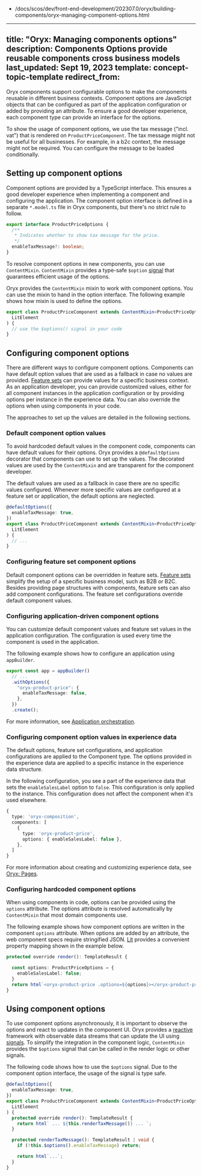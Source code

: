   - /docs/scos/dev/front-end-development/202307.0/oryx/building-components/oryx-managing-component-options.html
---
title: "Oryx: Managing components options"
description: Components Options provide reusable components cross business models
last_updated: Sept 19, 2023
template: concept-topic-template
redirect_from:
---

Oryx components support configurable options to make the components reusable in different business contexts. Component options are JavaScript objects that can be configured as part of the application configuration or added by providing an attribute. To ensure a good developer experience, each component type can provide an interface for the options.

To show the usage of component options, we use the tax message ("incl. vat") that is rendered on `ProductPriceComponent`. The tax message might not be useful for all businesses. For example, in a b2c context, the message might not be required. You can configure the message to be loaded conditionally.

## Setting up component options

Component options are provided by a TypeScript interface. This ensures a good developer experience when implementing a component and configuring the application. The component option interface is defined in a separate `*.model.ts` file in Oryx components, but there's no strict rule to follow.

```ts
export interface ProductPriceOptions {
  /**
   * Indicates whether to show tax message for the price.
   */
  enableTaxMessage?: boolean;
}
```

To resolve component options in new components, you can use `ContentMixin`. `ContentMixin` provides a type-safe `$option` [signal](/docs/scos/dev/front-end-development/{{page.version}}/oryx/architecture/reactivity/signals.html) that guarantees efficient usage of the options.

Oryx provides the `ContentMixin` mixin to work with component options. You can use the mixin to hand in the option interface. The following example shows how mixin is used to define the options.

```ts
export class ProductPriceComponent extends ContentMixin<ProductPriceOptions>(
  LitElement
) {
  // use the $options() signal in your code
}
```

## Configuring component options

There are different ways to configure component options. Components can have default option values that are used as a fallback in case no values are provided. [Feature sets](/docs/scos/dev/front-end-development/{{page.version}}/oryx/building-applications/oryx-feature-sets.html) can provide values for a specific business context. As an application developer, you can provide customized values, either for all component instances in the application configuration or by providing options per instance in the experience data. You can also override the options when using components in your code.

The approaches to set up the values are detailed in the following sections.

### Default component option values

To avoid hardcoded default values in the component code, components can have default values for their options. Oryx provides a `@defaultOptions` decorator that components can use to set up the values. The decorated values are used by the `ContentMixin` and are transparent for the component developer.

The default values are used as a fallback in case there are no specific values configured. Whenever more specific values are configured at a feature set or application, the default options are neglected.

```ts
@defaultOptions({
  enableTaxMessage: true,
})
export class ProductPriceComponent extends ContentMixin<ProductPriceOptions>(
  LitElement
) {
  // ...
}
```

### Configuring feature set component options

Default component options can be overridden in feature sets. [Feature sets](/docs/scos/dev/front-end-development/{{page.version}}/oryx/building-applications/oryx-feature-sets.html) simplify the setup of a specific business model, such as B2B or B2C. Besides providing page structures with components, feature sets can also add component configurations. The feature set configurations override default component values.

### Configuring application-driven component options

You can customize default component values and feature set values in the application configuration. The configuration is used every time the component is used in the application.

The following example shows how to configure an application using `appBuilder`.

```ts
export const app = appBuilder()
  // ...
  .withOptions({
    "oryx-product-price": {
      enableTaxMessage: false,
    },
  })
  .create();
```

For more information, see [Application orchestration](/docs/scos/dev/front-end-development/{{page.version}}/oryx/oryx-application-orchestration/oryx-application-orchestration.html).

### Configuring component option values in experience data

The default options, feature set configurations, and application configurations are applied to the Component type. The options provided in the experience data are applied to a specific instance in the experience data structure.

In the following configuration, you see a part of the experience data that sets the `enableSalesLabel` option to `false`. This configuration is only applied to the instance. This configuration does not affect the component when it's used elsewhere.

```ts
{
  type: 'oryx-composition',
  components: [
    {
      type: 'oryx-product-price',
      options: { enableSalesLabel: false },
    },
  ]
}
```

For more information about creating and customizing experience data, see [Oryx: Pages](/docs/scos/dev/front-end-development/{{page.version}}/oryx/building-pages/oryx-pages.html).

### Configuring hardcoded component options

When using components in code, options can be provided using the `options` attribute. The options attribute is resolved automatically by `ContentMixin` that most domain components use.

The following example shows how component options are written in the component `options` attribute. When options are added by an attribute, the web component specs require stringified JSON. [Lit](https://lit.dev) provides a convenient property mapping shown in the example below.

```ts
protected override render(): TemplateResult {

  const options: ProductPriceOptions = {
    enableSalesLabel: false;
  }
  return html`<oryx-product-price .options=${options}></oryx-product-price>`;
}
```

## Using component options

To use component options asynchronously, it is important to observe the options and react to updates in the component UI. Oryx provides a [reactive](/docs/scos/dev/front-end-development/{{page.version}}/oryx/architecture/reactivity/reactivity.html) framework with observable data streams that can update the UI using [signals](/docs/scos/dev/front-end-development/{{page.version}}/oryx/reactivity/signals.html). To simplify the integration in the component logic, `ContentMixin` provides the `$options` signal that can be called in the render logic or other signals.

The following code shows how to use the `$options` signal. Due to the component option interface, the usage of the signal is type safe.

```ts
@defaultOptions({
  enableTaxMessage: true,
})
export class ProductPriceComponent extends ContentMixin<ProductPriceOptions>(
  LitElement
) {
  protected override render(): TemplateResult {
    return html` ... ${this.renderTaxMessage()} ... `;
  }

  protected renderTaxMessage(): TemplateResult | void {
    if (!this.$options().enableTaxMessage) return;

    return html`...`;
  }
}
```
